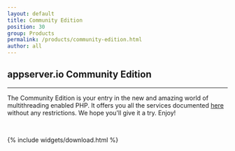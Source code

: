 ```yaml
---
layout: default
title: Community Edition
position: 30
group: Products
permalink: /products/community-edition.html
author: all
---
```


## appserver.io Community Edition
***

The Community Edition is your entry in the new and amazing world of multithreading enabled PHP. It offers you all the services documented <a href="features.html">here</a> without any restrictions. We hope you'll give it a try. Enjoy!
<p><br/></p>

{% include widgets/download.html %}


